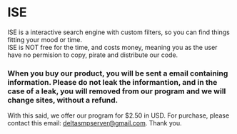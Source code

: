 # ISE
ISE is a interactive search engine with custom filters, so you can find things fitting your mood or time.  
ISE is NOT free for the time, and costs money, meaning you as the user have no permision to copy, pirate and distribute our code.
<h3> When you buy our product, you will be sent a email containing information. Please do not leak the informantion, and in the case of a leak, you will removed from our program and we will change sites, without a refund. </h3>

With this said, we offer our program for $2.50 in USD. For purchase, please contact this email: deltasmpserver@gmail.com.
Thank you.

